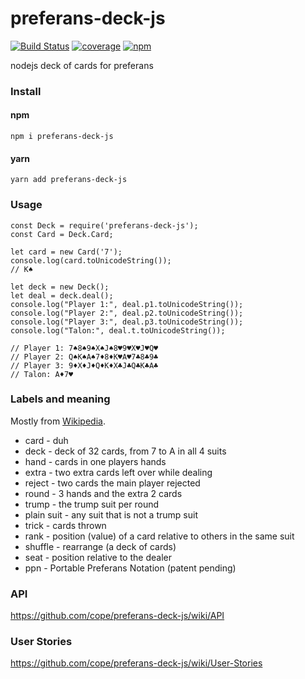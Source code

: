 # preferans-deck-js
[![Build Status](https://travis-ci.org/cope/preferans-deck-js.svg?branch=master)](https://travis-ci.org/cope/preferans-deck-js)
[![coverage](https://coveralls.io/repos/github/cope/preferans-deck-js/badge.svg?branch=master)](https://coveralls.io/github/cope/preferans-deck-js?branch=master)
[![npm](https://img.shields.io/npm/dt/preferans-deck-js.svg)](https://www.npmjs.com/package/preferans-deck-js)

nodejs deck of cards for preferans

### Install
#### npm
    npm i preferans-deck-js
#### yarn
    yarn add preferans-deck-js

### Usage

    const Deck = require('preferans-deck-js');
    const Card = Deck.Card;

    let card = new Card('7');
    console.log(card.toUnicodeString());
    // K♠

    let deck = new Deck();
    let deal = deck.deal();
    console.log("Player 1:", deal.p1.toUnicodeString());
    console.log("Player 2:", deal.p2.toUnicodeString());
    console.log("Player 3:", deal.p3.toUnicodeString());
    console.log("Talon:", deal.t.toUnicodeString());

    // Player 1: 7♠8♠9♠X♠J♠8♥9♥X♥J♥Q♥
    // Player 2: Q♠K♠A♠7♦8♦K♥A♥7♣8♣9♣
    // Player 3: 9♦X♦J♦Q♦K♦X♣J♣Q♣K♣A♣
    // Talon: A♦7♥

### Labels and meaning

Mostly from [Wikipedia](https://en.wikipedia.org/wiki/Glossary_of_card_game_terms).

* card - duh
* deck - deck of 32 cards, from 7 to A in all 4 suits
* hand - cards in one players hands
* extra - two extra cards left over while dealing
* reject - two cards the main player rejected
* round - 3 hands and the extra 2 cards
* trump - the trump suit per round
* plain suit - any suit that is not a trump suit
* trick - cards thrown
* rank - position (value) of a card relative to others in the same suit
* shuffle - rearrange (a deck of cards)
* seat - position relative to the dealer
* ppn - Portable Preferans Notation (patent pending)

### API

https://github.com/cope/preferans-deck-js/wiki/API

### User Stories

https://github.com/cope/preferans-deck-js/wiki/User-Stories
